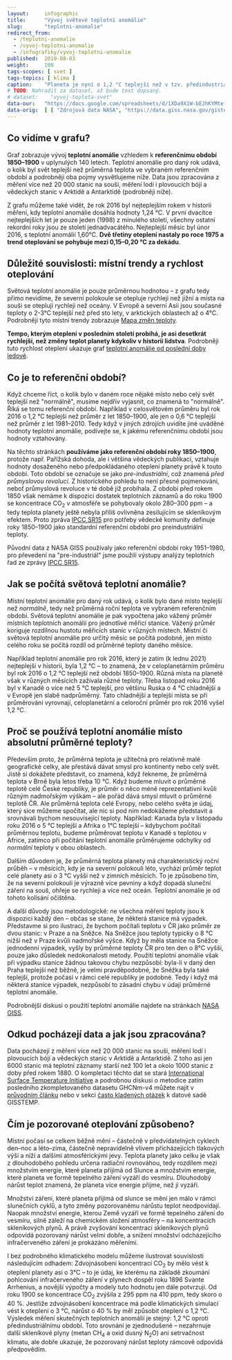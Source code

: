 ```yaml
---
layout:     infographic
title:      "Vývoj světové teplotní anomálie"
slug:       "teplotni-anomalie"
redirect_from:
  - /teplotni-anomalie
  - /vyvoj-teplotni-anomalie
  - /infografiky/vyvoj-teplotni-anomalie
published:  2019-08-03
weight:     100
tags-scopes: [ svet ]
tags-topics: [ klima ]
caption:    "Planeta je nyní o 1,2 °C teplejší než v tzv. předindustriálním období, tedy v letech 1850–1900. To je však průměrná hodnota teplotní anomálie pro celou planetu – většina míst na severní polokouli je dnes oproti referenčnímu období teplejší o 2–3 °C."
# TODO: Nahradit za dataset, až bude text dopsaný.
# dataset:    "vyvoj-teplota-svet"
data-our:   "https://docs.google.com/spreadsheets/d/1XDa9X1W-bEJhKYMtefvwPuz5N0l2HPyio5dR5KI9qsY/edit?usp=sharing"
data-orig:  [ [ "Zdrojová data NASA", "https://data.giss.nasa.gov/gistemp/" ] ]
---
```


## Co vidíme v grafu?

Graf zobrazuje vývoj __teplotní anomálie__ vzhledem k __referenčnímu období 1850–1900__ v uplynulých 140 letech. Teplotní anomálie pro daný rok udává,
o kolik byl svět teplejší než průměrná teplota ve vybraném referenčním období a podrobněji oba pojmy vysvětlujeme níže. Data jsou zpracována z měření více než 20 000 stanic na souši, měření lodí i plovoucích bójí a vědeckých stanic v Arktidě a Antarktidě (podrobněji níže).

Z grafu můžeme také vidět, že rok 2016 byl nejteplejším rokem v historii měření, kdy teplotní anomálie dosáhla hodnoty 1,24 °C. V první dvacítce nejteplejších let je pouze jeden (1998) z minulého století, všechny ostatní rekordní roky jsou ze století jednadvacátého. Nejteplejší měsíc byl únor 2016, s teplotní anomálií 1,60°C. __Dvě třetiny oteplení nastaly po roce 1975 a trend oteplování se pohybuje mezi 0,15–0,20 °C za dekádu__.

## Důležité souvislosti: místní trendy a rychlost oteplování

Světová teplotní anomálie je pouze průměrnou hodnotou – z grafu tedy přímo nevidíme, že severní polokoule se otepluje rychleji než jižní a místa na souši se oteplují rychleji než oceány. V Evropě a severní Asii jsou současné teploty o 2-3°C teplejší než před sto lety, v arktických oblastech až o 4°C. Podrobněji tyto místní trendy zobrazuje [Mapa změn teploty](/infografiky/mapa-zmeny-teploty).

__Tempo, kterým oteplení v posledním století probíhá, je asi desetkrát rychlejší, než změny teplot planety kdykoliv v historii lidstva__. Podrobněji tuto rychlost oteplení ukazuje graf [teplotní anomálie od poslední doby ledové](/infografiky/teplota-22000-let).

## Co je to referenční období?

Když chceme říct, o kolik bylo v daném roce nějaké místo nebo celý svět teplejší než "normálně", musíme nejdřív vyjasnit, co znamená to "normálně".
Říká se tomu referenční období. Například v celosvětovém průměru byl rok 2016 o 1,2 °C teplejší než průměr z let 1850–1900, ale jen o 0,6 °C teplejší než průměr z let 1981–2010. Tedy když v jiných zdrojích uvidíte jiné uváděné hodnoty teplotní anomálie, podívejte se, k jakému referenčnímu období jsou hodnoty vztahovány.

Na těchto stránkách __používáme jako referenční období roky 1850–1900__, protože např. Pařížská dohoda, ale i většina vědeckých publikací, vztahuje hodnoty dosaženého nebo předpokládaného oteplení planety právě k touto období. Toto období se označuje se jako *pre-industriální*, což znamená *před průmyslovou revolucí*. Z historického pohledu to není přesné pojmenování, neboť průmyslová revoluce v té době již probíhala. Z období před rokem 1850 však nemáme k dispozici dostatek teplotních záznamů a do roku 1900 se koncentrace CO<sub>2</sub> v atmosféře se pohybovaly okolo 280–300 ppm – a tedy teplota planety ještě nebyla příliš ovlivněna zesilujícím se skleníkovým efektem. Proto zpráva [IPCC SR15](https://www.ipcc.ch/sr15/) pro potřeby vědecké komunity definuje roky 1850–1900 jako standardní referenční období pro preindustriální teploty.

Původní data z NASA GISS používaly jako referenční období roky 1951–1980, pro převedení na "pre-industriál" jsme použili výstupy analýzy teplotních řad ze zprávy [IPCC SR15](https://www.ipcc.ch/sr15/).

## Jak se počítá světová teplotní anomálie?

Místní teplotní anomálie pro daný rok udává, o kolik bylo dané místo teplejší než *normálně*, tedy než průměrná roční teplota ve vybraném referenčním období. Světová teplotní anomálie je pak vypočtena jako vážený průměr místních teplotních anomálií pro jednotlivé měřicí stanice. Vážený průměr koriguje rozdílnou hustotu měřicích stanic v různých místech. Místní či světová teplotní anomálie pro určitý měsíc se počítá podobně, jen místo celého roku se počítá rozdíl od průměrné teploty daného měsíce.

Například teplotní anomálie pro rok 2016, který je zatím (k lednu 2021) nejteplejší v historii, byla 1,2 °C – to znamená, že v celoplanetárním průměru byl rok 2016 o 1,2 °C teplejší než období 1850–1900. Různá místa na planetě však v různých měsících zažívala různé teploty. Třeba listopad roku 2016 byl v Kanadě o více než 5 °C teplejší, pro většinu Ruska o 4 °C chladnější a v Evropě jen slabě nadprůměrný. Tato chladnější a teplejší místa se při průměrování vyrovnají, celoplanetární a celoroční průměr pro rok 2016 vyšel 1,2 °C.

## Proč se používá teplotní anomálie místo absolutní průměrné teploty?

Především proto, že průměrná teplota je užitečná pro relativně malé geografické celky, ale přestává dávat smysl pro kontinenty nebo celý svět. Jistě si dokážete představit, co znamená, když řekneme, že průměrná teplota v Brně byla letos třeba 10 °C. Když budeme mluvit o průměrné teplotě celé České republiky, je průměr o něco méně reprezentativní kvůli různým nadmořským výškám – ale pořád dává smysl mluvit o průměrné teplotě ČR. Ale průměrná teplota celé Evropy, nebo celého světa je údaj, který sice můžeme spočítat, ale nic si pod ním nedokážeme představit a srovnávali bychom nesouvisející teploty. Například: Kanada byla v listopadu roku 2016 o 5 °C teplejší a Afrika o 1°C teplejší – kdybychom počítali průměrnou teplotu, budeme průměrovat teplotu v Kanadě s teplotou v Africe, zatímco při počítání teplotní anomálie průměrujeme odchylky od _normální_ teploty v obou oblastech.

Dalším důvodem je, že průměrná teplota planety má charakteristický roční průběh – v měsících, kdy je na severní polokouli léto, vychází průměr teplot celé planety asi o 3 °C vyšší než v zimních měsících. To je způsobeno tím, že na severní polokouli je výrazně více pevniny a když dopadá sluneční záření na souš, ohřeje se rychleji a více než oceán. Teplotní anomálie je od tohoto kolísání očištěna.

A další důvody jsou metodologické: ne všechna měření teploty jsou k dispozici každý den – občas se stane, že některá stanice má výpadek. Představme si pro ilustraci, že bychom počítali teplotu v ČR jako průměr ze dvou stanic: v Praze a na Sněžce. Na Sněžce jsou teploty typicky o 8 °C nižší než v Praze kvůli nadmořské výšce. Když by měla stanice na Sněžce jednodenní výpadek, vyšly by průměrné teploty ČR pro ten den o 8°C vyšší, pouze jako důsledek nedokonalosti metody. Použití teplotní anomálie však při výpadku stanice žádnou takovou chybu nezpůsobí: byla-li v daný den Praha teplejší než běžně, je velmi pravděpodobné, že Sněžka byla také teplejší, protože počasí v rámci celé republiky je podobné. Tedy i když má některá stanice výpadek, nezpůsobí to zásadní chybu v údaji průměrné teplotní anomálie.

Podrobnější diskusi o použití teplotní anomálie najdete na stránkách [NASA GISS](https://data.giss.nasa.gov/gistemp/faq/).

## Odkud pocházejí data a jak jsou zpracována?

Data pocházejí z měření více než 20 000 stanic na souši, měření lodí i plovoucích bójí a vědeckých stanic v Arktidě a Antarktidě. Z toho asi jen 6000 stanic má teplotní záznamy starší než 100 let a okolo 1000 stanic z doby před rokem 1880. O kompletaci těchto dat se stará [International Surface Temperature Initiative](http://www.surfacetemperatures.org/) a podrobnou diskusi o metodice zatím posledního zkompletovaného datasetu GHCNm-v4 můžete najít v [průvodním článku](https://journals.ametsoc.org/view/journals/clim/31/24/jcli-d-18-0094.1.xml?tab_body=fulltext-display) nebo v sekci [často kladených otázek](https://data.giss.nasa.gov/gistemp/faq/) k datové sadě GISSTEMP.

## Čím je pozorované oteplování způsobeno?

Místní počasí se celkem běžně mění – částečně v předvídatelných cyklech den–noc a léto–zima, částečně nepravidelně vlivem přicházejících tlakových výší a níží a dalšími atmosférickými jevy. Teplota planety jako celku je však z dlouhodobého pohledu určena radiační rovnováhou, tedy rozdílem mezi množstvím  energie, které planeta přijímá od Slunce a množstvím energie, které planeta ve formě tepelného záření vyzáří do vesmíru. Dlouhodobý nárůst teplot znamená, že planeta více energie přijme, než jí vyzáří.

Množství záření, které planeta přijímá od slunce se mění jen málo v rámci slunečních cyklů, a tyto změny pozorovanému nárůstu teplot neodpovídají. Naopak množství energie, kterou Země vyzáří ve formě tepelného záření do vesmíru, silně záleží na chemickém složení atmosféry – na koncentracích skleníkových plynů. A právě zvyšování koncentrací skleníkových plynů odpovídá pozorovaný nárůst velmi dobře, a snížení množství odcházejícího infračerveného záření je prokázáno měřeními.

I bez podrobného klimatického modelu můžeme ilustrovat souvislosti následujícím odhadem: Zdvojnásobení koncentrací CO<sub>2</sub> by mělo vést k oteplení planety asi o 3°C – to je údaj, ke kterému na základě zkoumání pohlcování infračerveného záření v plynech dospěl roku 1896 Svante Arrhenius, a novější výpočty a modely tuto hodnotu jen dále potvrzují. Od roku 1900 se koncentrace CO<sub>2</sub> zvýšila z 295 ppm na 410 ppm, tedy skoro o 40 %. Jestliže zdvojnásobení koncentrace má podle klimatických simulací vést k oteplení o 3 °C, nárůst o 40 % by měl způsobit oteplení o 1,2 °C. Výsledek měření skutečných teplotních anomálií je stejný: 1,2 °C oproti předindustriálnímu období. Toto srovnání je zjednodušené – nezahrnuje další skleníkové plyny (metan CH<sub>4</sub> a oxid dusný N<sub>2</sub>O) ani setrvačnost klimatu, ale dobře ukazuje, že pozorovaný nárůst teploty rámcově odpovídá předpovědím.
